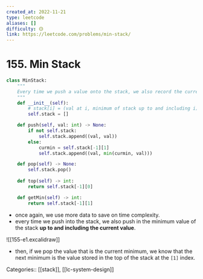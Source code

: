 ```yaml
---
created_at: 2022-11-21
type: leetcode
aliases: []
difficulty: 🟡
link: https://leetcode.com/problems/min-stack/
---
```


# 155. Min Stack

```python
class MinStack:
    """
    Every time we push a value onto the stack, we also record the current minimum.
    """
    def __init__(self):
        # stack[i] = (val at i, minimum of stack up to and including i)
        self.stack = []

    def push(self, val: int) -> None:
        if not self.stack:
            self.stack.append((val, val))
        else:
            curmin = self.stack[-1][1]
            self.stack.append((val, min(curmin, val)))

    def pop(self) -> None:
        self.stack.pop()
        
    def top(self) -> int:
        return self.stack[-1][0]

    def getMin(self) -> int:
        return self.stack[-1][1]
```

- once again, we use more data to save on time complexity.
- every time we push into the stack, we also push in the minimum value of the stack **up to and including the current value**.

![[155-e1.excalidraw]]
- then, if we pop the value that is the current minimum, we know that the next minimum is the value stored in the top of the stack at the `[1]` index.

Categories:: [[stack]], [[lc-system-design]]
